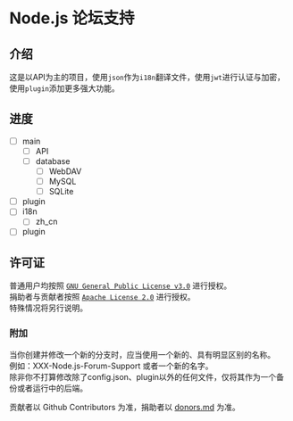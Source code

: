 # Node.js 论坛支持

## 介绍
这是以API为主的项目，使用`json`作为`i18n`翻译文件，使用`jwt`进行认证与加密，使用`plugin`添加更多强大功能。

## 进度

- [ ] main
    - [ ] API
    - [ ] database
        - [ ] WebDAV
        - [ ] MySQL
        - [ ] SQLite
- [ ] plugin
- [ ] i18n
    - [ ] zh_cn
- [ ] plugin

## 许可证
普通用户均按照 [`GNU General Public License v3.0`](./LICENSE) 进行授权。  
捐助者与贡献者按照 [`Apache License 2.0`](./LICENSE.txt) 进行授权。  
特殊情况将另行说明。

### 附加
当你创建并修改一个新的分支时，应当使用一个新的、具有明显区别的名称。  
例如：XXX-Node.js-Forum-Support 或者一个新的名字。  
除非你不打算修改除了config.json、plugin以外的任何文件，仅将其作为一个备份或者运行中的后端。

贡献者以 Github Contributors 为准，捐助者以 [donors.md](./donors.md) 为准。  
